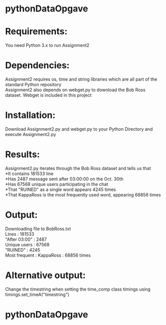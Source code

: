 # pythonDataOpgave

# Requirements:
You need Python 3.x to run Assignment2

# Dependencies:
Assignment2 requires os, time and string libraries which are all part of the standard Python repository  
Assignment2 also depends on webget.py to download the Bob Ross dataset. Webget is included in this project  

# Installation:
Download Assignment2.py and webget.py to your Python Directory and execute Assignment2.py 

# Results:
Assignment2.py iterates through the Bob Ross dataset and tells us that  
  *It contains 181533 line  
  *Has 2487 message sent after 03:00:00 on the Oct. 30th  
  *Has 67568 unique users participating in the chat  
  *That "RUINED" as a single word appears 4245 times  
  *That KappaRoss is the most frequently used word, appearing 68856 times  
    
# Output:
Downloading file to BobRoss.txt  
Lines         : 181533  
"After 03:00" : 2487  
Unique users  : 67568  
"RUINED"      : 4245  
Most frequent : KappaRoss : 68856 times  

# Alternative output:

Change the timestring when setting the time_comp class timings using timings.set_timeA("timestring")


# pythonDataOpgave
